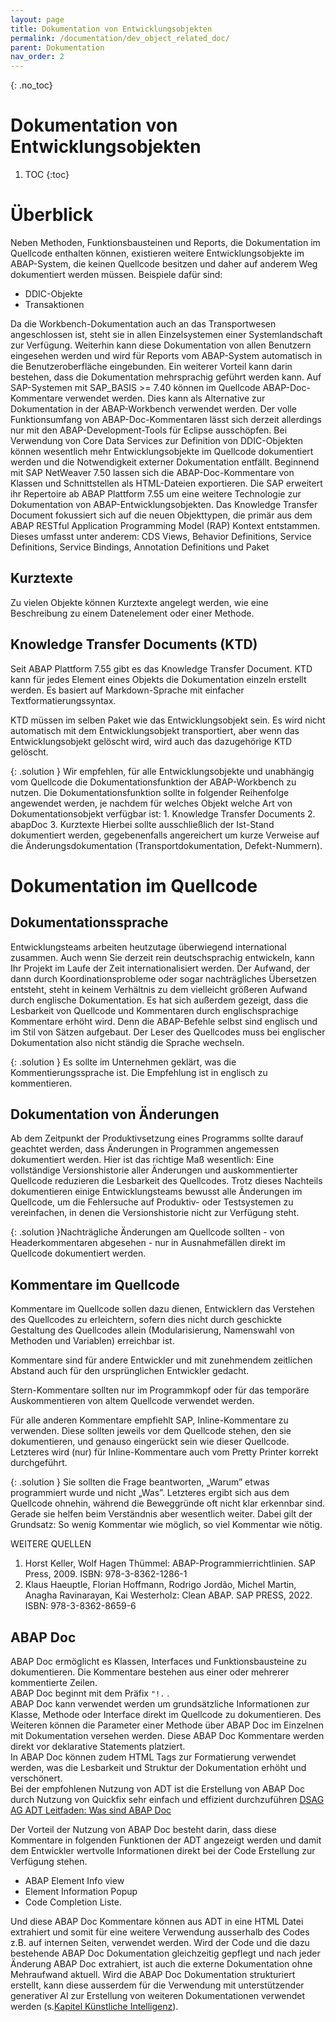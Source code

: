 ```yaml
---
layout: page
title: Dokumentation von Entwicklungsobjekten
permalink: /documentation/dev_object_related_doc/
parent: Dokumentation
nav_order: 2
---
```


{: .no_toc}
# Dokumentation von Entwicklungsobjekten

1. TOC
{:toc}

# Überblick

Neben Methoden, Funktionsbausteinen und Reports, die Dokumentation im Quellcode enthalten können, existieren weitere Entwicklungsobjekte im ABAP-System, die keinen Quellcode besitzen und daher auf anderem Weg dokumentiert werden müssen. Beispiele dafür sind:

* DDIC-Objekte
* Transaktionen

Da die Workbench-Dokumentation auch an das Transportwesen angeschlossen ist, steht sie in allen Einzelsystemen einer Systemlandschaft zur Verfügung. Weiterhin kann diese Dokumentation von allen Benutzern eingesehen werden und wird für Reports vom ABAP-System automatisch in die Benutzeroberfläche eingebunden. Ein weiterer Vorteil kann darin bestehen, dass die Dokumentation mehrsprachig geführt werden kann. Auf SAP-Systemen mit SAP_BASIS >= 7.40 können im Quellcode ABAP-Doc-Kommentare verwendet werden. Dies kann als Alternative zur Dokumentation in der ABAP-Workbench verwendet werden. Der volle Funktionsumfang von ABAP-Doc-Kommentaren lässt sich derzeit allerdings nur mit den ABAP-Development-Tools für Eclipse ausschöpfen. Bei Verwendung von Core Data Services zur Definition von DDIC-Objekten können wesentlich mehr Entwicklungsobjekte im Quellcode dokumentiert werden und die Notwendigkeit externer Dokumentation entfällt.
Beginnend mit SAP NetWeaver 7.50 lassen sich die ABAP-Doc-Kommentare von Klassen und Schnittstellen als HTML-Dateien exportieren. Die SAP erweitert ihr Repertoire ab ABAP Plattform 7.55 um eine weitere Technologie zur Dokumentation von ABAP-Entwicklungsobjekten. Das Knowledge Transfer Document fokussiert sich auf die neuen Objekttypen, die primär aus dem ABAP RESTful Application Programming Model (RAP) Kontext entstammen. Dieses umfasst unter anderem: CDS Views, Behavior Definitions, Service Definitions, Service Bindings, Annotation Definitions und Paket

## Kurztexte

Zu vielen Objekte können Kurztexte angelegt werden, wie eine Beschreibung zu einem Datenelement oder einer Methode.

## Knowledge Transfer Documents (KTD)

Seit ABAP Plattform 7.55 gibt es das Knowledge Transfer Document. KTD kann für jedes Element eines Objekts die Dokumentation einzeln erstellt werden. Es basiert auf Markdown-Sprache mit einfacher Textformatierungssyntax.

KTD müssen im selben Paket wie das Entwicklungsobjekt sein. Es wird nicht automatisch mit dem Entwicklungsobjekt transportiert, aber wenn das Entwicklungsobjekt gelöscht wird, wird auch das dazugehörige KTD gelöscht.

{: .solution } Wir empfehlen, für alle Entwicklungsobjekte und unabhängig vom Quellcode die Dokumentationsfunktion der ABAP-Workbench zu nutzen. Die Dokumentationsfunktion sollte in folgender Reihenfolge angewendet werden, je nachdem für welches Objekt welche Art von Dokumentationsobjekt verfügbar ist: 1. Knowledge Transfer Documents 2. abapDoc 3. Kurztexte Hierbei sollte ausschließlich der Ist-Stand dokumentiert werden, gegebenenfalls angereichert um kurze Verweise auf die Änderungsdokumentation (Transportdokumentation, Defekt-Nummern).

# Dokumentation im Quellcode

## Dokumentationssprache

Entwicklungsteams arbeiten heutzutage überwiegend international zusammen. Auch wenn Sie derzeit rein deutschsprachig entwickeln, kann Ihr Projekt im Laufe der Zeit internationalisiert werden. Der Aufwand, der dann durch Koordinationsprobleme oder sogar nachträgliches Übersetzen entsteht, steht in keinem Verhältnis zu dem vielleicht größeren Aufwand durch englische Dokumentation. Es hat sich außerdem gezeigt, dass die Lesbarkeit von Quellcode und Kommentaren durch englischsprachige Kommentare erhöht wird. Denn die ABAP-Befehle selbst sind englisch und im Stil von Sätzen aufgebaut. Der Leser des Quellcodes muss bei englischer Dokumentation also nicht ständig die Sprache wechseln.

{: .solution }
Es sollte im Unternehmen geklärt, was die Kommentierungssprache ist. Die Empfehlung ist in englisch zu kommentieren.

## Dokumentation von Änderungen

Ab dem Zeitpunkt der Produktivsetzung eines Programms sollte darauf geachtet werden, dass Änderungen in Programmen angemessen dokumentiert werden. Hier ist das richtige Maß wesentlich: Eine vollständige Versionshistorie aller Änderungen und auskommentierter Quellcode reduzieren die Lesbarkeit des Quellcodes. Trotz dieses Nachteils dokumentieren einige Entwicklungsteams bewusst alle Änderungen im Quellcode, um die Fehlersuche auf Produktiv- oder Testsystemen zu vereinfachen, in denen die Versionshistorie nicht zur Verfügung steht.

{: .solution }Nachträgliche Änderungen am Quellcode sollten - von Headerkommentaren abgesehen - nur in Ausnahmefällen direkt im Quellcode dokumentiert werden.

## Kommentare im Quellcode

Kommentare im Quellcode sollen dazu dienen, Entwicklern das Verstehen des Quellcodes zu erleichtern, sofern dies nicht durch geschickte Gestaltung des Quellcodes allein (Modularisierung, Namenswahl von Methoden und Variablen) erreichbar ist.

Kommentare sind für andere Entwickler und mit zunehmendem zeitlichen Abstand auch für den ursprünglichen Entwickler gedacht.

Stern-Kommentare sollten nur im Programmkopf oder für das temporäre Auskommentieren von altem Quellcode verwendet werden.

Für alle anderen Kommentare empfiehlt SAP, Inline-Kommentare zu verwenden. Diese sollten jeweils vor dem Quellcode stehen, den sie dokumentieren, und genauso eingerückt sein wie dieser Quellcode. Letzteres wird (nur) für Inline-Kommentare auch vom Pretty Printer korrekt durchgeführt.

{: .solution }
Sie sollten die Frage beantworten, „Warum” etwas programmiert wurde und nicht „Was”. Letzteres ergibt sich aus dem Quellcode ohnehin, während die Beweggründe oft nicht klar erkennbar sind. Gerade sie helfen beim Verständnis aber wesentlich weiter. Dabei gilt der Grundsatz: So wenig Kommentar wie möglich, so viel Kommentar wie nötig.

WEITERE QUELLEN

1. Horst Keller, Wolf Hagen Thümmel: ABAP-Programmierrichtlinien. SAP Press, 2009. ISBN: 978-3-8362-1286-1
2. Klaus Haeuptle, Florian Hoffmann, Rodrigo Jordão, Michel Martin, Anagha Ravinarayan, Kai Westerholz: Clean ABAP. SAP PRESS, 2022. ISBN: 978-3-8362-8659-6

## ABAP Doc

ABAP Doc ermöglicht es Klassen, Interfaces und Funktionsbausteine zu dokumentieren. Die Kommentare bestehen aus einer oder mehrerer kommentierte Zeilen.  
ABAP Doc beginnt mit dem Präfix  `"!.`  .  
ABAP Doc kann verwendet werden um grundsätzliche Informationen zur Klasse, Methode oder Interface direkt im Quellcode zu dokumentieren. Des Weiteren können die Parameter einer Methode über ABAP Doc im Einzelnen mit Dokumentation versehen werden. Diese ABAP Doc Kommentare werden direkt vor deklarative Statements platziert.  
In ABAP Doc können zudem HTML Tags zur Formatierung verwendet werden, was die Lesbarkeit und Struktur der Dokumentation erhöht und verschönert.  
Bei der empfohlenen Nutzung von ADT ist die Erstellung von ABAP Doc durch Nutzung von Quickfix sehr einfach und effizient durchzuführen [DSAG AG ADT Leitfaden: Was sind ABAP Doc](https://1dsag.github.io/ADT-Leitfaden/working-with-adt/features/abap-doc/#was-sind-abap-doc)

Der Vorteil der Nutzung von ABAP Doc besteht darin, dass diese Kommentare in folgenden Funktionen der ADT angezeigt werden und damit dem Entwickler wertvolle Informationen direkt bei der Code Erstellung zur Verfügung stehen.

* ABAP Element Info view
* Element Information Popup
* Code Completion Liste.

Und diese ABAP Doc Kommentare können aus ADT in eine HTML Datei extrahiert und somit für eine weitere Verwendung ausserhalb des Codes z.B. auf internen Seiten, verwendet werden. Wird der Code und die dazu bestehende ABAP Doc Dokumentation gleichzeitig gepflegt und nach jeder Änderung ABAP Doc extrahiert, ist auch die externe Dokumentation ohne Mehraufwand aktuell.
Wird die ABAP Doc Dokumentation strukturiert erstellt, kann diese ausserdem für die Verwendung mit unterstützender generativer AI zur Erstellung von weiteren Dokumentationen verwendet werden (s.[Kapitel Künstliche Intelligenz](/ABAP-Leitfaden/artificial-intelligence/#ai-als-werkzeug-bei-dokumentationserstellung)).
